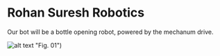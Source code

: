# Rohan Suresh Robotics

Our bot will be a bottle opening robot, powered by the mechanum drive.

![alt text]([https://github.com/adam-p/markdown-here/raw/master/src/common/images/icon48.png]) "Fig. 01")
